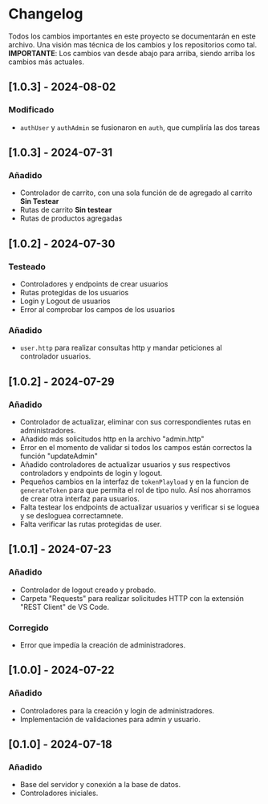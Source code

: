 # Changelog

Todos los cambios importantes en este proyecto se documentarán en este archivo. Una visión mas técnica de los cambios y los repositorios como tal. **IMPORTANTE**: Los cambios van desde abajo para arriba, siendo arriba los cambios más actuales.


## [1.0.3] - 2024-08-02
### Modificado
- `authUser` y `authAdmin` se fusionaron en `auth`, que cumpliría las dos tareas


## [1.0.3] - 2024-07-31
### Añadido
- Controlador de carrito, con una sola función de de agregado al carrito **Sin Testear**
- Rutas de carrito **Sin testear**
- Rutas de productos agregadas

## [1.0.2] - 2024-07-30
### Testeado
- Controladores y endpoints de crear usuarios
- Rutas protegidas de los usuarios
- Login y Logout de usuarios
- Error al comprobar los campos de los usuarios
### Añadido
- `user.http` para realizar consultas http y mandar peticiones al controlador usuarios.

## [1.0.2] - 2024-07-29
### Añadido
- Controlador de actualizar, eliminar con sus correspondientes rutas en administradores.
- Añadido más solicitudos http en la archivo "admin.http" 
- Error en el momento de validar si todos los campos están correctos la función "updateAdmin"
- Añadido controladores de actualizar usuarios y sus respectivos controladors y endpoints de login y  logout.
- Pequeños cambios en la interfaz de `tokenPlayload` y en la funcion de `generateToken` para que permita el rol de tipo nulo. Así nos ahorramos de crear otra interfaz para usuarios.
- Falta testear los endpoints de actualizar usuarios y verificar si se loguea y se desloguea correctamnete.
- Falta verificar las rutas protegidas de user.

## [1.0.1] - 2024-07-23
### Añadido
- Controlador de logout creado y probado.
- Carpeta "Requests" para realizar solicitudes HTTP con la extensión "REST Client" de VS Code.

### Corregido
- Error que impedía la creación de administradores.

## [1.0.0] - 2024-07-22
### Añadido
- Controladores para la creación y login de administradores.
- Implementación de validaciones para admin y usuario.

## [0.1.0] - 2024-07-18
### Añadido
- Base del servidor y conexión a la base de datos.
- Controladores iniciales.
